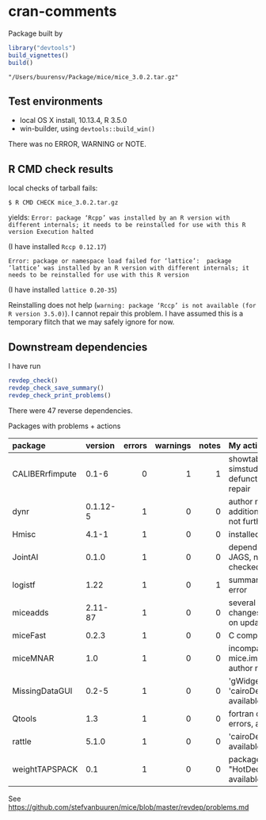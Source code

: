 cran-comments
================

Package built by

``` r
library("devtools")
build_vignettes()
build()
```

`"/Users/buurensv/Package/mice/mice_3.0.2.tar.gz"`

Test environments
-----------------

-   local OS X install, 10.13.4, R 3.5.0
-   win-builder, using `devtools::build_win()`

There was no ERROR, WARNING or NOTE.

R CMD check results
-------------------

local checks of tarball fails:

`$ R CMD CHECK mice_3.0.2.tar.gz`

yields: `Error: package ‘Rcpp’ was installed by an R version with different internals; it needs to be reinstalled for use with this R version Execution halted`

(I have installed `Rccp 0.12.17`)

`Error: package or namespace load failed for ‘lattice’:  package ‘lattice’ was installed by an R version with different internals; it needs to be reinstalled for use with this R version`

(I have installed `lattice 0.20-35`)

Reinstalling does not help (`warning: package ‘Rccp’ is not available (for R version 3.5.0)`). I cannot repair this problem. I have assumed this is a temporary flitch that we may safely ignore for now.

Downstream dependencies
-----------------------

I have run

``` r
revdep_check()
revdep_check_save_summary()
revdep_check_print_problems()
```

There were 47 reverse dependencies.

Packages with problems + actions

<table>
<colgroup>
<col width="19%" />
<col width="11%" />
<col width="9%" />
<col width="11%" />
<col width="8%" />
<col width="40%" />
</colgroup>
<thead>
<tr class="header">
<th align="left">package</th>
<th align="left">version</th>
<th align="right">errors</th>
<th align="right">warnings</th>
<th align="right">notes</th>
<th align="left">My actions</th>
</tr>
</thead>
<tbody>
<tr class="odd">
<td align="left">CALIBERrfimpute</td>
<td align="left">0.1-6</td>
<td align="right">0</td>
<td align="right">1</td>
<td align="right">1</td>
<td align="left">showtable() in simstudy_survival defunct - author will repair</td>
</tr>
<tr class="even">
<td align="left">dynr</td>
<td align="left">0.1.12-5</td>
<td align="right">1</td>
<td align="right">0</td>
<td align="right">0</td>
<td align="left">author noted, needs additional local installs, not further checked</td>
</tr>
<tr class="odd">
<td align="left">Hmisc</td>
<td align="left">4.1-1</td>
<td align="right">1</td>
<td align="right">0</td>
<td align="right">0</td>
<td align="left">installed by hand</td>
</tr>
<tr class="even">
<td align="left">JointAI</td>
<td align="left">0.1.0</td>
<td align="right">1</td>
<td align="right">0</td>
<td align="right">0</td>
<td align="left">depends on external JAGS, not further checked</td>
</tr>
<tr class="odd">
<td align="left">logistf</td>
<td align="left">1.22</td>
<td align="right">1</td>
<td align="right">0</td>
<td align="right">1</td>
<td align="left">summary(pool.RR(fit.list)) error</td>
</tr>
<tr class="even">
<td align="left">miceadds</td>
<td align="left">2.11-87</td>
<td align="right">1</td>
<td align="right">0</td>
<td align="right">0</td>
<td align="left">several breaking changes, author working on update</td>
</tr>
<tr class="odd">
<td align="left">miceFast</td>
<td align="left">0.2.3</td>
<td align="right">1</td>
<td align="right">0</td>
<td align="right">0</td>
<td align="left">C compilation errors</td>
</tr>
<tr class="even">
<td align="left">miceMNAR</td>
<td align="left">1.0</td>
<td align="right">1</td>
<td align="right">0</td>
<td align="right">0</td>
<td align="left">incompatible mice.impute.hecknorm(), author noted</td>
</tr>
<tr class="odd">
<td align="left">MissingDataGUI</td>
<td align="left">0.2-5</td>
<td align="right">1</td>
<td align="right">0</td>
<td align="right">0</td>
<td align="left">'gWidgetsRGtk2', 'cairoDevice' not available</td>
</tr>
<tr class="even">
<td align="left">Qtools</td>
<td align="left">1.3</td>
<td align="right">1</td>
<td align="right">0</td>
<td align="right">0</td>
<td align="left">fortran compilation errors, author noted</td>
</tr>
<tr class="odd">
<td align="left">rattle</td>
<td align="left">5.1.0</td>
<td align="right">1</td>
<td align="right">0</td>
<td align="right">0</td>
<td align="left">'cairoDevice' not available</td>
</tr>
<tr class="even">
<td align="left">weightTAPSPACK</td>
<td align="left">0.1</td>
<td align="right">1</td>
<td align="right">0</td>
<td align="right">0</td>
<td align="left">package &quot;HotDeckImputation&quot; not available</td>
</tr>
</tbody>
</table>

See <https://github.com/stefvanbuuren/mice/blob/master/revdep/problems.md>
